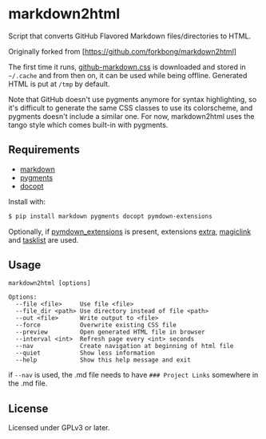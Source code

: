 # markdown2html

Script that converts GitHub Flavored Markdown files/directories to HTML.

Originally forked from [https://github.com/forkbong/markdown2html]

The first time it runs, [github-markdown.css]
is downloaded and stored in `~/.cache` and from then on, it can be used while
being offline.  Generated HTML is put at `/tmp` by default.

Note that GitHub doesn't use pygments anymore for syntax highlighting, so it's
difficult to generate the same CSS classes to use its colorscheme, and pygments
doesn't include a similar one.  For now, markdown2html uses the tango style
which comes built-in with pygments.


## Requirements

* [markdown]
* [pygments]
* [docopt]

Install with:

```bash
$ pip install markdown pygments docopt pymdown-extensions
```

Optionally, if [pymdown_extensions] is present, extensions [extra],
[magiclink] and [tasklist] are used.


## Usage

```
markdown2html [options]

Options:
  --file <file>     Use file <file>
  --file_dir <path> Use directory instead of file <path>
  --out <file>      Write output to <file>
  --force           Overwrite existing CSS file
  --preview         Open generated HTML file in browser
  --interval <int>  Refresh page every <int> seconds
  --nav             Create navigation at beginning of html file
  --quiet           Show less information
  --help            Show this help message and exit
```
if ```--nav``` is used, the .md file needs to have ```### Project Links``` somewhere in the .md file.


## License

Licensed under GPLv3 or later.

[grip]: https://github.com/joeyespo/grip
[github-markdown.css]: https://github.com/sindresorhus/github-markdown-css
[markdown]: https://pythonhosted.org/Markdown
[pygments]: http://pygments.org
[docopt]: http://docopt.org
[pymdown_extensions]: https://github.com/facelessuser/pymdown-extensions
[extra]: https://facelessuser.github.io/pymdown-extensions/extensions/extra
[magiclink]: https://facelessuser.github.io/pymdown-extensions/extensions/magiclink
[tasklist]: https://facelessuser.github.io/pymdown-extensions/extensions/tasklist
